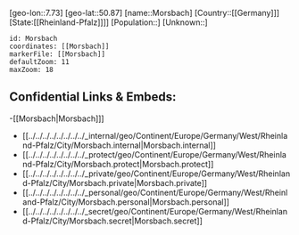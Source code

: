 ﻿---
location: [50.87,7.73]
mapzoom: [7,12] 
mapmarker: city 
type: City
tags:
- geo/City


SpocWebEntityId: 32601
isDeleted: false
confidential: public

---
[geo-lon::7.73]
[geo-lat::50.87]
[name::Morsbach]
[Country::[[Germany]]]
[State:[[Rheinland-Pfalz]]]]
[Population::]
[Unknown::]


```leaflet
id: Morsbach
coordinates: [[Morsbach]]
markerFile: [[Morsbach]]
defaultZoom: 11 
maxZoom: 18
```


## Confidential Links & Embeds: 
-[[Morsbach|Morsbach]]] 
- [[../../../../../../../../_internal/geo/Continent/Europe/Germany/West/Rheinland-Pfalz/City/Morsbach.internal|Morsbach.internal]] 
- [[../../../../../../../../_protect/geo/Continent/Europe/Germany/West/Rheinland-Pfalz/City/Morsbach.protect|Morsbach.protect]] 
- [[../../../../../../../../_private/geo/Continent/Europe/Germany/West/Rheinland-Pfalz/City/Morsbach.private|Morsbach.private]] 
- [[../../../../../../../../_personal/geo/Continent/Europe/Germany/West/Rheinland-Pfalz/City/Morsbach.personal|Morsbach.personal]] 
- [[../../../../../../../../_secret/geo/Continent/Europe/Germany/West/Rheinland-Pfalz/City/Morsbach.secret|Morsbach.secret]] 
